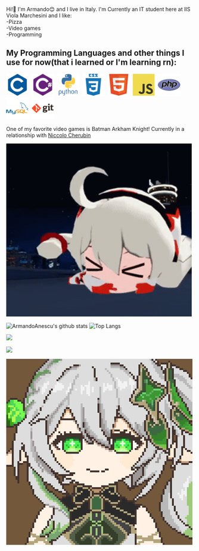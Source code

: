 Hi!👋 I'm Armando😊 and I live in Italy.
I'm Currently an IT student here at IIS Viola Marchesini and I like:<br>
-Pizza <br>
-Video games <br>
-Programming<br>

## My Programming Languages and other things I use for now(that i learned or I'm learning rn):
<div>
 <img src="https://github.com/devicons/devicon/blob/master/icons/c/c-plain.svg"  title="C" alt="C" width="60" height="60"/>&nbsp;
  <img src="https://github.com/devicons/devicon/blob/master/icons/csharp/csharp-plain.svg"  title="C#" alt="C#" width="60" height="60"/>&nbsp;
   <img src="https://github.com/devicons/devicon/blob/master/icons/python/python-original-wordmark.svg"  title="Python" alt="Python" width="60" height="60"/>&nbsp;
  <img src="https://github.com/devicons/devicon/blob/master/icons/css3/css3-plain-wordmark.svg"  title="CSS3" alt="CSS" width="60" height="60"/>&nbsp;
  <img src="https://github.com/devicons/devicon/blob/master/icons/html5/html5-original.svg" title="HTML5" alt="HTML" width="60" height="60"/>&nbsp;
  <img src="https://github.com/devicons/devicon/blob/master/icons/javascript/javascript-original.svg" title="JavaScript" alt="JavaScript" width="60" height="60"/>&nbsp;
   <img src="https://github.com/devicons/devicon/blob/master/icons/php/php-original.svg" title="PHP" alt="PHP" width="60" height="60"/>&nbsp;
  <img src="https://github.com/devicons/devicon/blob/master/icons/mysql/mysql-original-wordmark.svg" title="MySQL"  alt="MySQL" width="60" height="60"/>&nbsp;
  <img src="https://github.com/devicons/devicon/blob/master/icons/git/git-original-wordmark.svg" title="Git" **alt="Git" width="60" height="60"/>
</div>

One of my favorite video games is Batman Arkham Knight!
Currently in a relationship with <a href="https://github.com/NiccoloCherubin"> Niccolo Cherubin</a>

![](GIFS/kiana.gif)

![ArmandoAnescu's github stats](https://github-readme-stats.vercel.app/api?username=ArmandoAnescu&show_icons=true&theme=radical) 
 ![Top Langs](https://github-readme-stats.vercel.app/api/top-langs/?username=ArmandoAnescu&langs_count=10)

![](GIFS/acheron.gif)

![](https://github-readme-stats.vercel.app/api/top-langs/?username=ArmandoAnescu&layout=compact&langs_count=10)

![](GIFS/nahida.gif)
